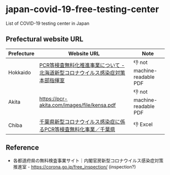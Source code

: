 # japan-covid-19-free-testing-center

List of COVID-19 testing center in Japan

## Prefectural website URL

| Prefecture | Website URL | Note |
| -- | -- | -- |
| Hokkaido | [PCR等検査無料化推進事業について - 北海道新型コロナウイルス感染症対策本部指揮室](https://www.pref.hokkaido.lg.jp/covid-19/kensa_muryouka.html) | :-1: not machine-readable PDF |
| Akita | https://pcr-akita.com/images/file/kensa.pdf | :-1: not machine-readable PDF |
| Chiba | [千葉県新型コロナウイルス感染症に係るPCR等検査無料化事業／千葉県](https://www.pref.chiba.lg.jp/shippei/kansenshou/pcrmuryouka.html#kensajisshitenpoichiran) | :-1: Excel |

## Reference

- 各都道府県の無料検査事業サイト｜内閣官房新型コロナウイルス感染症対策推進室 - https://corona.go.jp/free_inspection/ (inspection?)
